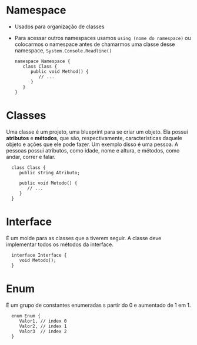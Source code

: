 # Namespace

- Usados para organização de classes
- Para acessar outros namespaces usamos `using (nome do namespace)` ou colocarmos o namespace antes de chamarmos uma classe desse namespace, `System.Console.Readline()`

      namespace Namespace {
         class Class {
            public void Method() {
               // ...
            }
         }
      }

#

# Classes

Uma classe é um projeto, uma blueprint para se criar um objeto. Ela possui **atributos** e **métodos**, que são, respectivamente, características daquele objeto e ações que ele pode fazer. Um exemplo disso é uma pessoa. A pessoas possui atributos, como idade, nome e altura, e métodos, como andar, correr e falar.

      class Class {
         public string Atributo;

         public void Metodo() {
            // ...
         }
      }
#

# Interface

É um molde para as classes que a tiverem seguir. A classe deve implementar todos os métodos da interface.

      interface Interface {
         void Metodo();
      }

#

# Enum

É um grupo de constantes enumeradas s partir do 0 e aumentado de 1 em 1.

      enum Enum {
         Valor1, // index 0
         Valor2, // index 1
         Valor3  // index 2
      }